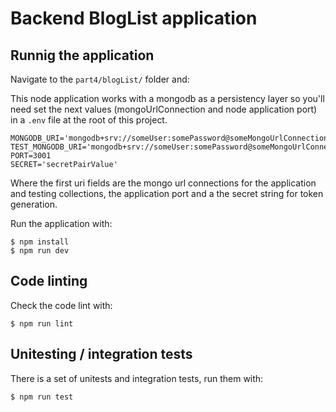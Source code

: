 # Backend BlogList application

## Runnig the application
Navigate to the `part4/blogList/` folder and:

This node application works with a mongodb as a persistency layer so you'll need set the next values (mongoUrlConnection and node application port) in a `.env` file at the root of this project.
```
MONGODB_URI='mongodb+srv://someUser:somePassword@someMongoUrlConnection'
TEST_MONGODB_URI='mongodb+srv://someUser:somePassword@someMongoUrlConnection'
PORT=3001
SECRET='secretPairValue'
```
Where the first uri fields are the mongo url connections for the application and testing collections, the application port and a the secret string for token generation.

Run the application with:
```
$ npm install
$ npm run dev
```

## Code linting
Check the code lint with:
```
$ npm run lint
```

## Unitesting / integration tests
There is a set of unitests and integration tests, run them with:
```
$ npm run test
```